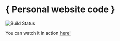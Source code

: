 # { Personal website code }
![Build Status](https://travis-ci.org/PanosSakkos/personal-jekyll-theme.svg?branch=master)

<!-- Website and blog written using [Jekyll](https://panossakkos.github.io/personal-jekyll-theme/) and hosted on github pages. -->

You can watch it in action [here!](https://fmartinelli.github.io/)
